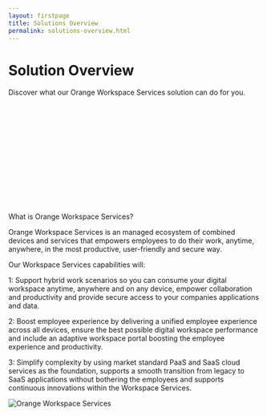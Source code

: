 ```yaml
---
layout: firstpage
title: Solutions Overview
permalink: solutions-overview.html
---
```


<style type="text/css">
    .jumbotron-height {
        height: 300px;
    }
</style>

<div class="jumbotron jumbotron-height">
    <div class="container">
        <h1>Solution Overview</h1>
        <p></p>        
        <p>Discover what our Orange Workspace Services solution can do for you.</p>
    </div>
</div>

<div class="container">
    <div class="row-nopadding">
        <div class="col-md-6">
            <h7 class="header-light regular-pad">What is Orange Workspace Services?</h7>
                <p class="lead">Orange Workspace Services is an managed ecosystem of combined devices and services that 
                    empowers employees to do their work, anytime, anywhere, in the most productive, user-friendly 
                    and secure way.</p> 
                <p class="lead">Our Workspace Services capabilities will:</p>
                <p class="lead">1: Support hybrid work scenarios so you can consume your digital workspace anytime, anywhere and on any device, empower collaboration and productivity and provide secure access to your
                    companies applications and data.</p>
                <p class="lead">2: Boost employee experience by delivering a unified employee experience across all devices, ensure the best possible digital workspace performance and 
                    include an adaptive workspace portal boosting the employee experience and productivity.</p>
                <p class="lead">3: Simplify complexity by using market standard PaaS and SaaS cloud services as the foundation, supports a smooth transition from 
                    legacy to SaaS applications without bothering the employees and supports continuous innovations within the Workspace Services.
                </p>
        </div>
        <div class="col-md-6">
			  <img src="{{ "/assets/images/illustration.png" | relative_url }}" alt="Orange Workspace Services" class="img-responsive">
        </div>
    </div>
</div>
